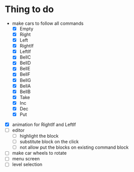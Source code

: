 # Thing to do

- make cars to follow all commands
  - [x] Empty
  - [x] Right
  - [x] Left
  - [x] RightIf
  - [x] LeftIf
  - [x] BellC
  - [x] BellD
  - [x] BellE
  - [x] BellF
  - [x] BellG
  - [x] BellA
  - [x] BellB
  - [x] Take
  - [x] Inc
  - [x] Dec
  - [x] Put
- [x] animation for RightIf and LeftIf
- [ ] editor
  - [ ] highlight the block
  - [ ] substitute block on the click
  - [ ] not allow put the blocks on existing command block
- [ ] make car wheels to rotate
- [ ] menu screen
- [ ] level selection
